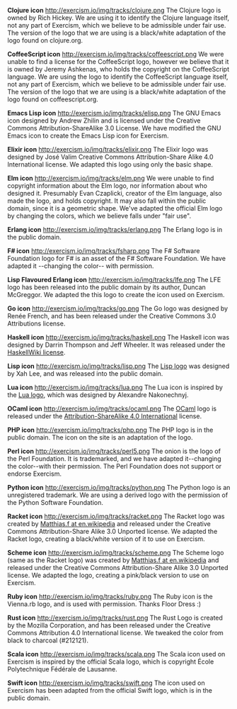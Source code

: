 **Clojure icon** http://exercism.io/img/tracks/clojure.png
The Clojure logo is owned by Rich Hickey.
We are using it to identify the Clojure language itself, not any part of Exercism, which we believe to be admissible under fair use.
The version of the logo that we are using is a black/white adaptation of the logo found on clojure.org.


**CoffeeScript icon** http://exercism.io/img/tracks/coffeescript.png
We were unable to find a license for the CoffeeScript logo, however we believe that it is owned by Jeremy Ashkenas, who holds the copyright on the CoffeeScript language.
We are using the logo to identify the CoffeeScript language itself, not any part of Exercism, which we believe to be admissible under fair use.
The version of the logo that we are using is a black/white adaptation of the logo found on coffeescript.org.


**Emacs Lisp icon** http://exercism.io/img/tracks/elisp.png
The GNU Emacs icon designed by Andrew Zhilin and is licensed under the Creative Commons Attribution-ShareAlike 3.0 License.
We have modified the GNU Emacs icon to create the Emacs Lisp icon for Exercism.


**Elixir icon** http://exercism.io/img/tracks/elixir.png
The Elixir logo was designed by José Valim Creative Commons Attribution-Share Alike 4.0 International license.
We adapted this logo using only the basic shape.


**Elm icon** http://exercism.io/img/tracks/elm.png
We were unable to find copyright information about the Elm logo, nor information about who designed it. Presumably Evan Czaplicki, creator of the Elm language, also made the logo, and holds copyright. It may also fall within the public domain, since it is a geometric shape. We've adapted the official Elm logo by changing the colors, which we believe falls under "fair use".


**Erlang icon** http://exercism.io/img/tracks/erlang.png
The Erlang logo is in the public domain.


**F# icon** http://exercism.io/img/tracks/fsharp.png
The F# Software Foundation logo for F# is an asset of the F# Software Foundation. We have adapted it --changing the color-- with permission.


**Lisp Flavoured Erlang icon** http://exercism.io/img/tracks/lfe.png
The LFE logo has been released into the public domain by its author, Duncan McGreggor.
We adapted the this logo to create the icon used on Exercism.


**Go icon** http://exercism.io/img/tracks/go.png
The Go logo was designed by Renée French, and has been released under the Creative Commons 3.0 Attributions license.


**Haskell icon** http://exercism.io/img/tracks/haskell.png
The Haskell icon was designed by Darrin Thompson and Jeff Wheeler. It was released under the [HaskellWiki license](https://wiki.haskell.org/HaskellWiki:Copyrights).


**Lisp icon** http://exercism.io/img/tracks/lisp.png
The [Lisp logo](http://exercism.io/img/tracks/lisp.png) was designed by Xah Lee, and was released into the public domain.


**Lua icon** http://exercism.io/img/tracks/lua.png
The Lua icon is inspired by the [Lua logo](http://www.lua.org/images/), which was designed by Alexandre Nakonechnyj.


**OCaml icon** http://exercism.io/img/tracks/ocaml.png
The [OCaml](https://ocaml.org) logo is released under the [Attribution-ShareAlike 4.0 International](https://creativecommons.org/licenses/by-sa/4.0/) license.


**PHP icon** http://exercism.io/img/tracks/php.png
The PHP logo is in the public domain. The icon on the site is an adaptation of the logo.


**Perl icon** http://exercism.io/img/tracks/perl5.png
The onion is the logo of the Perl Foundation.
It is trademarked, and we have adapted it--changing the color--with their permission.
The Perl Foundation does not support or endorse Exercism.


**Python icon** http://exercism.io/img/tracks/python.png
The Python logo is an unregistered trademark. We are using a derived logo with the permission of the Python Software Foundation.


**Racket icon** http://exercism.io/img/tracks/racket.png
The Racket logo was created by [Matthias.f at en.wikipedia](https://en.wikipedia.org/wiki/User:Matthias.f) and released under the Creative Commons Attribution-Share Alike 3.0 Unported license.
We adapted the Racket logo, creating a black/white version of it to use on Exercism.


**Scheme icon** http://exercism.io/img/tracks/scheme.png
The Scheme logo (same as the Racket logo) was created by [Matthias.f at en.wikipedia](https://en.wikipedia.org/wiki/User:Matthias.f) and released under the Creative Commons Attribution-Share Alike 3.0 Unported license.
We adapted the logo, creating a pink/black version to use on Exercism.


**Ruby icon** http://exercism.io/img/tracks/ruby.png
The Ruby icon is the Vienna.rb logo, and is used with permission. Thanks Floor Dress :)


**Rust icon** http://exercism.io/img/tracks/rust.png
The Rust Logo is created by the Mozilla Corporation, and has been released under the Creative Commons Attribution 4.0 International license.
We tweaked the color from black to charcoal (#212121).


**Scala icon** http://exercism.io/img/tracks/scala.png
The Scala icon used on Exercism is inspired by the official Scala logo, which is copyright École Polytechnique Fédérale de Lausanne.


**Swift icon** http://exercism.io/img/tracks/swift.png
The icon used on Exercism has been adapted from the official Swift logo, which is in the public domain.
